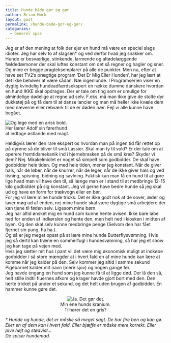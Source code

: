 ```yaml
---
title: Hunde både gør og gør
author: Brian Mørk
layout: post
permalink: /hunde-bade-gor-og-gor/
categories:
  - Generel spas
---
```

Jeg er af den mening at folk der ejer en hund må være en speciel slags idioter. Jeg har selv to af slagsen* og ved derfor hvad jeg snakker om. Hunde er besværlige, stinkende, larmende og altødelæggende fældedæmoner der skal luftes konstant om det så regner og hagler og sner. Og mine er begge pragteksemplarer på alle de punkter. Men nu, efter at have set TV2’s prægtige program ’Det Er Mig Eller Hunden’, har jeg lært at det ikke behøver at være sådan. Næ ingenlunde. I Programserien viser en dygtig kvindelig hundeadfærdsekspert en række dumme danskere hvordan en hund IKKE skal opdrages. Der er tale om ting som er umulige for almindelige dødelige at regne ud selv. F.eks. må man ikke give de stolte dyr dukketøj på og få dem til at danse lancier og man må heller ikke kvæle dem med næverne eller rebværk til de er døden nær. Fejl vi alle kunne have begået. 

<div class="bitImage bitRight" style="width: 208px">
  <img src="http://www.abekat.net/images/hitlerhund.jpg" alt="Og lege med en arisk bold." /><br /> Her lærer Adolf sin førerhund at indtage østlande med magt.
</div>

Heldigvis lærer den rare ekspert os hvordan man på ingen tid får rettet op på dyrene så de bliver til små Lassier. Skal man ty til vold? Er der tale om at operere fremtidsmekanik ind i hjernebrasken på de små kræ? Skyder vi dem? Nej. Mirakelmidlet er noget så simpelt som godbidder. De skal have godbidder hele tiden. Og med hele tiden, mener jeg konstant. Når de giver hals, når de løber, når de knurrer, når de leger, når de ikke giver hals og ved tisning, spisning, bidning og savlning. Faktisk kan man få en hund til at gøre lige hvad man vil have den til, så længe man er i stand til at medbringe 12-15 kilo godbidder på sig konstant. Jeg vil gerne have bedre hunde så jeg skal ud og have en form for trækvogn eller en bør.  
For jeg vil lære mine hunde tricks. Det er ikke godt nok at de sover, æder og laver møg ud af enden, nej mine hunde skal være dygtige små arbejdere der kan tjene til føden selv. Ligesom mine børn.  
Jeg har altid ønsket mig en hund som kunne hente avisen. Ikke bare løbe ned for enden af indkørslen og hente den, men helt ned i kiosken i midten af byen. Og den skal selv kunne medbringe penge (Selvom den har fået fjernet sin pung, ha ha.).  
Og så er jeg meget opsat på at lære mine hunde Butterflysvømning. Hvis jeg så dertil kan træne en sommerfugl i hundesvømning, så har jeg et show jeg kan tage på vejen med.  
Hvis jeg sætter mit hus i pant vil det være mig økonomisk muligt at indkøbe godbidder i så store mængder at i hvert fald en af mine hunde kan lære at komme når jeg kalder på den. Selv kommer jeg altid i samme sekund Pigebarnet kalder mit navn (mere sjov) og nogen gange før.  
Jeg havde engang en hund som jeg kunne få til at ligge død. Der lå den så, helt stille indtil fluernes afkom og krager havde gjort bort med den. Den lærte tricket på under et sekund, og det helt uden brugen af godbidder. En hammer kunne gøre det. 

<center>
  </p> <div class="bitImage bitCenter" style="width: 188px">
    <img src="http://www.abekat.net/images/skull.jpg" alt="Ja. Det gør det." /><br /> Min ene hunds kranium. Tilhører det en gris?
  </div>
  
  <p>
    </center>
  </p>
  
  <p>
    <em>* Hunde og hunde, det er måske så meget sagt. De har fire ben og kan gø. Eller en af dem kan i hvert fald. Eller bjæffe er måske mere korrekt. Eller pive højt og stødvist…<br /> De spiser hundemad.</em>
  </p>